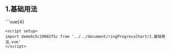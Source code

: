 ## 1.基础用法
<demo6c5c19002f5c />
```vue{4}
<template>
    <ring-progress-chart class="ring-progress-chart" ref="chartRef" :value="20"></ring-progress-chart>
</template>
<script setup>
import { ref, onMounted } from 'vue';

const chartRef = ref();

onMounted(() => chartRef.value.renderChart());
</script>
<style lang="scss" scoped>
.ring-progress-chart {
    height: 340px;
    background-color: white;
}
</style>

```
<script setup>
import demo6c5c19002f5c from '../../document/ringProgressChart/1.基础用法.vue'
</script>